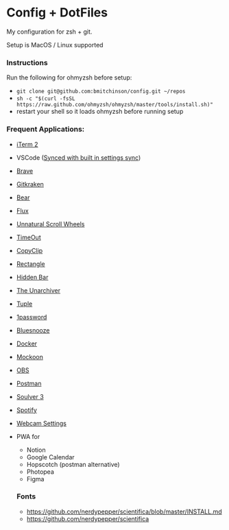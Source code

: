 # Config + DotFiles

My configuration for zsh + git.

Setup is MacOS / Linux supported

### Instructions

Run the following for ohmyzsh before setup:

- `git clone git@github.com:bmitchinson/config.git ~/repos`
- `sh -c "$(curl -fsSL https://raw.github.com/ohmyzsh/ohmyzsh/master/tools/install.sh)"`
- restart your shell so it loads ohmyzsh before running setup

### Frequent Applications:

- [iTerm 2](https://iterm2.com/)
- VSCode ([Synced with built in settings sync](https://code.visualstudio.com/docs/editor/settings-sync))
- [Brave](https://brave.com/)
- [Gitkraken](https://www.gitkraken.com/)
- [Bear](https://apps.apple.com/us/app/bear-markdown-notes/id1016366447)
- [Flux](https://justgetflux.com/)
- [Unnatural Scroll Wheels](https://github.com/ther0n/UnnaturalScrollWheels)
- [TimeOut](https://apps.apple.com/us/app/time-out-break-reminders/id402592703?mt=12)
- [CopyClip](https://apps.apple.com/us/app/copyclip-clipboard-history/id595191960?mt=12)
- [Rectangle](https://rectangleapp.com/)
- [Hidden Bar](https://apps.apple.com/us/app/hidden-bar/id1452453066?mt=12)
- [The Unarchiver](https://theunarchiver.com/)
- [Tuple](https://theunarchiver.com/)
- [1password](https://1password.com/)
- [Bluesnooze](https://github.com/odlp/bluesnooze)
- [Docker](https://www.docker.com/products/docker-desktop/)
- [Mockoon](https://mockoon.com/)
- [OBS](https://obsproject.com/)
- [Postman](https://www.postman.com/)
- [Soulver 3](https://soulver.app/)
- [Spotify](https://www.spotify.com/us/download/android/)
- [Webcam Settings](https://apps.apple.com/us/app/webcam-settings/id533696630?mt=12)
- PWA for
  - Notion
  - Google Calendar
  - Hopscotch (postman alternative)
  - Photopea
  - Figma
  
  ### Fonts
  - https://github.com/nerdypepper/scientifica/blob/master/INSTALL.md
  - https://github.com/nerdypepper/scientifica
